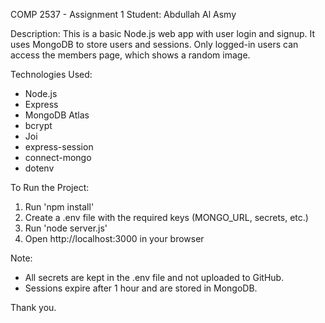 COMP 2537 - Assignment 1
Student: Abdullah Al Asmy

Description:
This is a basic Node.js web app with user login and signup. 
It uses MongoDB to store users and sessions.
Only logged-in users can access the members page, which shows a random image.

Technologies Used:
- Node.js
- Express
- MongoDB Atlas
- bcrypt
- Joi
- express-session
- connect-mongo
- dotenv

To Run the Project:
1. Run 'npm install'
2. Create a .env file with the required keys (MONGO_URL, secrets, etc.)
3. Run 'node server.js'
4. Open http://localhost:3000 in your browser

Note:
- All secrets are kept in the .env file and not uploaded to GitHub.
- Sessions expire after 1 hour and are stored in MongoDB.

Thank you.
